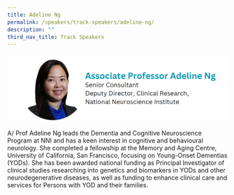 ```yaml
---
title: Adeline Ng
permalink: /speakers/track-speakers/adeline-ng/
description: ""
third_nav_title: Track Speakers
---
```

<div style="display: flex; flex-wrap: wrap;">
  <div style="flex-basis: 100%; max-width: 100%;">
    <img alt="track speakers 1" src="/images/SpeakersPhoto/adelineng.png">
  </div>
</div>

A/ Prof Adeline Ng leads the Dementia and Cognitive Neuroscience Program at NNI and has a keen interest in cognitive and behavioural neurology. She completed a fellowship at the Memory and Aging Centre, University of California, San Francisco, focusing on Young-Onset Dementias (YODs). She has been awarded national funding as Principal Investigator of clinical studies researching into genetics and biomarkers in YODs and other neurodegenerative diseases, as well as funding to enhance clinical care and services for Persons with YOD and their families.